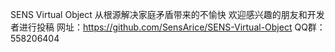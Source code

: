SENS Virtual Object
从根源解决家庭矛盾带来的不愉快
欢迎感兴趣的朋友和开发者进行投稿
网址：https://github.com/SensArice/SENS-Virtual-Object
QQ群：558206404
